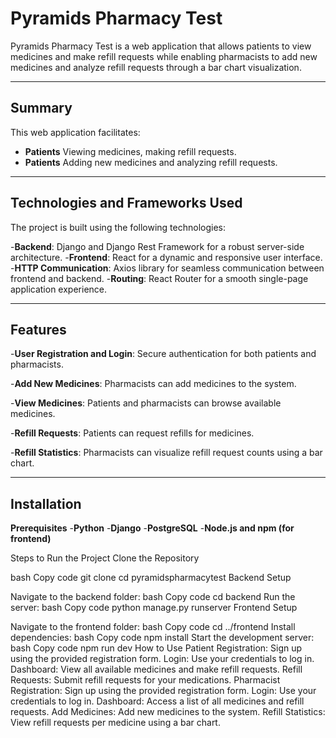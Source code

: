 # **Pyramids Pharmacy Test**
Pyramids Pharmacy Test is a web application that allows patients to view medicines and make refill requests while enabling pharmacists to add new medicines and analyze refill requests through a bar chart visualization.

---
## **Summary**
This web application facilitates:

- **Patients** Viewing medicines, making refill requests.
- **Patients** Adding new medicines and analyzing refill requests.
---
## **Technologies and Frameworks Used**
The project is built using the following technologies:

-**Backend**: Django and Django Rest Framework for a robust server-side architecture.
-**Frontend**: React for a dynamic and responsive user interface.
-**HTTP Communication**: Axios library for seamless communication between frontend and backend.
-**Routing**: React Router for a smooth single-page application experience.

---
## **Features**
-**User Registration and Login**: Secure authentication for both patients and pharmacists.

-**Add New Medicines**: Pharmacists can add medicines to the system.

-**View Medicines**: Patients and pharmacists can browse available medicines.

-**Refill Requests**: Patients can request refills for medicines.

-**Refill Statistics**: Pharmacists can visualize refill request counts using a bar chart.


---
## **Installation**
**Prerequisites**
-**Python**
-**Django**
-**PostgreSQL**
-**Node.js and npm (for frontend)**

Steps to Run the Project
Clone the Repository

bash
Copy code
git clone <repository-url>
cd pyramidspharmacytest
Backend Setup

Navigate to the backend folder:
bash
Copy code
cd backend
Run the server:
bash
Copy code
python manage.py runserver
Frontend Setup

Navigate to the frontend folder:
bash
Copy code
cd ../frontend
Install dependencies:
bash
Copy code
npm install
Start the development server:
bash
Copy code
npm run dev
How to Use
Patient
Registration: Sign up using the provided registration form.
Login: Use your credentials to log in.
Dashboard: View all available medicines and make refill requests.
Refill Requests: Submit refill requests for your medications.
Pharmacist
Registration: Sign up using the provided registration form.
Login: Use your credentials to log in.
Dashboard: Access a list of all medicines and refill requests.
Add Medicines: Add new medicines to the system.
Refill Statistics: View refill requests per medicine using a bar chart.

